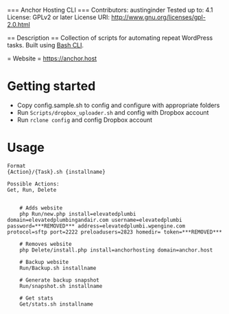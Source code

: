 === Anchor Hosting CLI ===
Contributors: austinginder
Tested up to: 4.1
License: GPLv2 or later
License URI: http://www.gnu.org/licenses/gpl-2.0.html


== Description ==
Collection of scripts for automating repeat WordPress tasks. Built using [Bash CLI](https://github.com/SierraSoftworks/bash-cli).

= Website =
https://anchor.host

# Getting started

* Copy config.sample.sh to config and configure with appropriate folders
* Run `Scripts/dropbox_uploader.sh` and config with Dropbox account
* Run `rclone config` and config Dropbox account

# Usage

	Format
	{Action}/{Task}.sh {installname}

	Possible Actions:
	Get, Run, Delete


		# Adds website
		php Run/new.php install=elevatedplumbi domain=elevatedplumbingandair.com username=elevatedplumbi password=***REMOVED*** address=elevatedplumbi.wpengine.com protocol=sftp port=2222 preloadusers=2823 homedir= token=***REMOVED***

		# Removes website
		php Delete/install.php install=anchorhosting domain=anchor.host

		# Backup website
		Run/Backup.sh installname

		# Generate backup snapshot
		Run/snapshot.sh installname

		# Get stats
		Get/stats.sh installname
